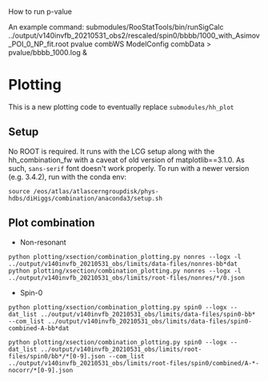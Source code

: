 How to run p-value

An example command:
submodules/RooStatTools/bin/runSigCalc ../output/v140invfb_20210531_obs2/rescaled/spin0/bbbb/1000_with_Asimov_POI_0_NP_fit.root  pvalue combWS ModelConfig combData > pvalue/bbbb_1000.log &


# Plotting
This is a new plotting code to eventually replace `submodules/hh_plot`

## Setup
No ROOT is required.
It runs with the LCG setup along with the hh_combination_fw with a caveat of old version of matplotlib==3.1.0.
As such, `sans-serif` font doesn't work properly.
To run with a newer version (e.g. 3.4.2), run with the conda env:
```
source /eos/atlas/atlascerngroupdisk/phys-hdbs/diHiggs/combination/anaconda3/setup.sh
```

## Plot combination
- Non-resonant
```
python plotting/xsection/combination_plotting.py nonres --logx -l ../output/v140invfb_20210531_obs/limits/data-files/nonres-bb*dat
python plotting/xsection/combination_plotting.py nonres --logx -l ../output/v140invfb_20210531_obs/limits/root-files/nonres/*/0.json
```

- Spin-0
```
python plotting/xsection/combination_plotting.py spin0 --logx --dat_list ../output/v140invfb_20210531_obs/limits/data-files/spin0-bb* --com_list ../output/v140invfb_20210531_obs/limits/data-files/spin0-combined-A-bb*dat

python plotting/xsection/combination_plotting.py spin0 --logx --dat_list ../output/v140invfb_20210531_obs/limits/root-files/spin0/bb*/*[0-9].json --com_list ../output/v140invfb_20210531_obs/limits/root-files/spin0/combined/A-*-nocorr/*[0-9].json
```
